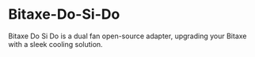 # Bitaxe-Do-Si-Do
Bitaxe Do Si Do is a dual fan open-source adapter, upgrading your Bitaxe with a sleek cooling solution.
